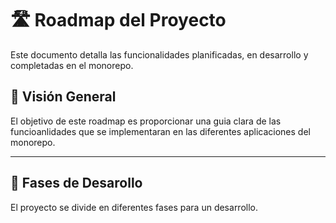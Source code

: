 # 🛣️ Roadmap del Proyecto
Este documento detalla las funcionalidades planificadas, en desarrollo y completadas en el monorepo.

## 🚀 Visión General
El objetivo de este roadmap es proporcionar una guia clara de las funcioanlidades que se implementaran en las diferentes aplicaciones del monorepo.

---

## 📆 **Fases de Desarollo**
El proyecto se divide en diferentes fases para un desarrollo.